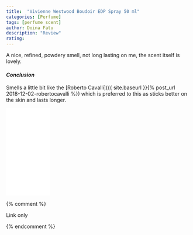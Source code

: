 ```yaml
---
title:  "Vivienne Westwood Boudoir EDP Spray 50 ml"
categories: [Perfume]
tags: [perfume scent]
author: Doina Fatu
description: "Review"
rating: 
---
```


A nice, refined, powdery smell, not long lasting on me, the scent itself is lovely.

<h4><em>Conclusion</em></h4>

Smells a little bit like the [Roberto Cavalli]({{ site.baseurl }}{% post_url 2018-12-02-robertocavalli %})
which is preferred to this as sticks better on the skin and lasts longer.

<iframe style="width:120px;height:240px;" marginwidth="0" marginheight="0" scrolling="no" frameborder="0" src="//ws-eu.amazon-adsystem.com/widgets/q?ServiceVersion=20070822&OneJS=1&Operation=GetAdHtml&MarketPlace=GB&source=ac&ref=tf_til&ad_type=product_link&tracking_id=martindye21-21&marketplace=amazon&region=GB&placement=B000VOLD5Q&asins=B000VOLD5Q&linkId=2ca88d0e63ddaa2b6310061c675206fa&show_border=true&link_opens_in_new_window=false&price_color=333333&title_color=0066c0&bg_color=f2f2f2">
</iframe>

{% comment %}

Link only

{% endcomment %}